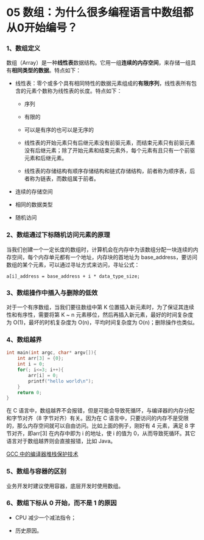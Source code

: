 # 05 数组：为什么很多编程语言中数组都从0开始编号？

### 1、数组定义

数组（Array）是一种**线性表**数据结构。它用一组**连续的内存空间**，来存储一组具有**相同类型的数据**。特点如下：

- 线性表：零个或多个具有相同特性的数据元素组成的**有限序列**，线性表所有包含的元素个数称为线性表的长度。特点如下：

	- 序列

	- 有限的

	- 可以是有序的也可以是无序的

	- 线性表的开始元素只有后继元素没有前驱元素，而结束元素只有前驱元素没有后继元素；除了开始元素和结束元素外，每个元素有且只有一个前驱元素和后继元素。

	- 线性表的存储结构有顺序存储结构和链式存储结构，前者称为顺序表，后者称为链表，而数组属于前者。

- 连续的存储空间

- 相同的数据类型

- 随机访问

### 2、数组通过下标随机访问元素的原理

当我们创建一个一定长度的数组时，计算机会在内存中为该数组分配一块连续的内存空间，每个内存单元都有一个地址，内存块的首地址为 base_address，要访问数组的某个元素，可以通过寻址方式来访问，寻址公式：

```
a[i]_address = base_address + i * data_type_size;
```

### 3、数组操作中插入与删除的低效

对于一个有序数组，当我们要往数组中第 K 位置插入新元素时，为了保证其连续性和有序性，需要将第 K ~ n 元素移位，然后再插入新元素，最好的时间复杂度为 O(1)，最坏的时机复杂度为 O(n)，平均时间复杂度为 O(n)；删除操作也类似。

### 4、数组越界

```c
int main(int argc, char* argv[]){
    int arr[3] = {0};
    int i = 0;
    for(; i<=3; i++){
        arr[i] = 0;
        printf("hello world\n");
    }
    return 0;
}
```

在 C 语言中，数组越界不会报错，但是可能会导致死循环，与编译器的内存分配和字节对齐（8 字节对齐）有关。因为在 C 语言中，只要访问的内存不是受限的，那么内存空间就可以自由访问。比如上面的例子，刚好有 4 元素，满足 8 字节对齐，即arr[3] 在内存中即为 i 的地址，使 i 的值为 0，从而导致死循环。其它语言对于数组越界则会直接报错，比如 Java。

[GCC 中的编译器堆栈保护技术](https://www.ibm.com/developerworks/cn/linux/l-cn-gccstack/index.html)

### 5、数组与容器的区别

业务开发时建议使用容器，底层开发时使用数组。

### 6、数组下标从 0 开始，而不是 1 的原因

- CPU 减少一个减法指令；

- 历史原因。